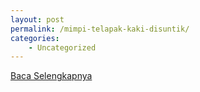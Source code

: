 ```yaml
---
layout: post
permalink: /mimpi-telapak-kaki-disuntik/
categories:
    - Uncategorized
---
```


[Baca Selengkapnya](/01)